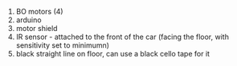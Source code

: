 1. BO motors (4)
2. arduino
3. motor shield
4. IR sensor - attached to the front of the car (facing the floor, with sensitivity set to minimumn)
5. black straight line on floor, can use a black cello tape for it
